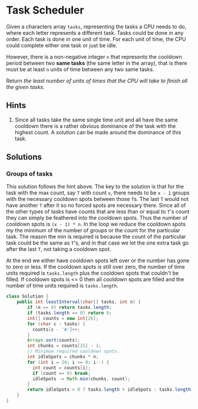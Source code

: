 # Task Scheduler

Given a characters array `tasks`, representing the tasks a CPU needs to do,
where each letter represents a different task. Tasks could be done in any
order. Each task is done in one unit of time. For each unit of time, the CPU
could complete either one task or just be idle.

However, there is a non-negative integer `n` that represents the cooldown
period between two **same tasks** (the same letter in the array), that is
there must be at least `n` units of time between any two same tasks.

Return *the least number of units of times that the CPU will take to finish
all the given tasks*.

## Hints

1. Since all tasks take the same single time unit and all have the same cooldown
   there is a rather obvious dominance of the task with the highest count. A
   solution can be made around the dominance of this task.

## Solutions

### Groups of tasks

This solution follows the hint above. The key to the solution is that for the
task with the max count, say `T` with count `x`, there needs to be `x - 1`
groups with the necessary cooldown spots between those `T`s. The last `T` would
not have another `T` after it so no forced spots are necessary there. Since all
of the other types of tasks have counts that are less than or equal to `T`'s
count they can simply be feathered into the cooldown spots. Thus the number of
cooldown spots is `(x - 1) * n`. In the loop we reduce the cooldown spots my the
minimum of the number of groups or the count for the particular task. The reason
the min is required is because the count of the particular task could be the
same as `T`'s, and in that case we let the one extra task go after the last `T`,
not taking a cooldown spot.

At the end we either have cooldown spots left over or the number has gone to zero
or less. If the cooldown spots is still over zero, the number of time units
required is `tasks.length` plus the cooldown spots that couldn't be filled. If
cooldown spots is <= 0 then all cooldown spots are filled and the number of time
units required is `tasks.length`.

```java
class Solution {
    public int leastInterval(char[] tasks, int n) {
        if (n == 0) return tasks.length;
        if (tasks.length == 0) return 0;
        int[] counts = new int[26];
        for (char c : tasks) {
          counts[c - 'A']++;
        }
        Arrays.sort(counts);
        int chunks = counts[25] - 1;
        // Minimum required cooldown spots.
        int idleSpots = chunks * n;
        for (int i = 24; i >= 0; i--) {
          int count = counts[i];
          if (count == 0) break;
          idleSpots -= Math.min(chunks, count);
        }
        return idleSpots > 0 ? tasks.length + idleSpots : tasks.length;
    }
}
```
